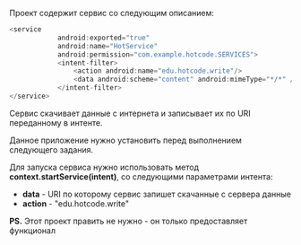 Проект содержит сервис со следующим описанием:

```java
<service
            android:exported="true"
            android:name="HotService"
            android:permission="com.example.hotcode.SERVICES">
            <intent-filter>
                <action android:name="edu.hotcode.write"/>
                <data android:scheme="content" android:mimeType="*/*" />
            </intent-filter>
</service>
```
Сервис скачивает данные с интернета и записывает их по URI переданному в интенте.

Данное приложение нужно установить перед выполнением следующего задания.

Для запуска сервиса нужно использовать метод **context.startService(intent)**, со следующими параметрами интента:


- **data** - URI по которому сервис запишет скачанные с сервера данные
- **action** - "edu.hotcode.write"

**PS.** Этот проект править не нужно - он только предоставляет функционал
